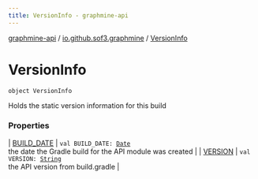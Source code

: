 ```yaml
---
title: VersionInfo - graphmine-api
---
```


[graphmine-api](../../index.html) / [io.github.sof3.graphmine](../index.html) / [VersionInfo](./index.html)

# VersionInfo

`object VersionInfo`

Holds the static version information for this build

### Properties

| [BUILD_DATE](-b-u-i-l-d_-d-a-t-e.html) | `val BUILD_DATE: `[`Date`](http://docs.oracle.com/javase/6/docs/api/java/util/Date.html)<br>the date the Gradle build for the API module was created |
| [VERSION](-v-e-r-s-i-o-n.html) | `val VERSION: `[`String`](https://kotlinlang.org/api/latest/jvm/stdlib/kotlin/-string/index.html)<br>the API version from build.gradle |

